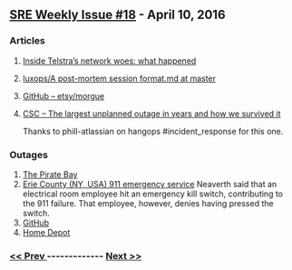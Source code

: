 ## [SRE Weekly Issue #18](https://sreweekly.com/sre-weekly-issue-18/) - April 10, 2016
### Articles

1. [Inside Telstra’s network woes: what happened](http://www.itnews.com.au/news/inside-telstras-network-woes-what-happened-417736)

    
1. [luxops/A post-mortem session format.md at master](https://github.com/blueben/luxops/blob/master/A%20post-mortem%20session%20format.md)

    
1. [GitHub – etsy/morgue](https://github.com/etsy/morgue)

    
1. [CSC – The largest unplanned outage in years and how we survived it](https://csc.fi/web/blog/post/-/blogs/the-largest-unplanned-outage-in-years-and-how-we-survived-it)

    Thanks to phill-atlassian on hangops #incident_response for this one.
### Outages

1. [The Pirate Bay](http://www.ecumenicalnews.com/article/the-pirate-bay-news-torrent-site-suffered-error-502-on-march-31/41831.htm)
1. [Erie County (NY, USA) 911 emergency service](http://www.wgrz.com/news/local/erie-county-legislator-holds-hearing-on-911-outage/124347632)
    Neaverth said that an electrical room employee hit an emergency kill switch, contributing to the 911 failure. That employee, however, denies having pressed the switch.
1. [GitHub](http://www.scmagazineuk.com/github-recovers-from-major-outage-cause-unknown/article/487757/)
1. [Home Depot](http://www.ajc.com/news/business/home-depot-suffers-disruption-to-payment-card-netw/nq3Jr/)

### [ << Prev ](sreweekly-17.md) ------------- [ Next >> ](sreweekly-19.md)